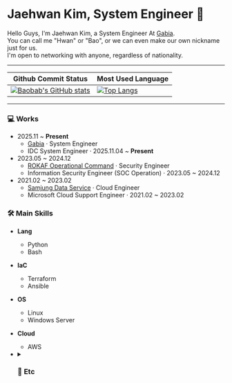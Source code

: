 # Jaehwan Kim, System Engineer :wave:
Hello Guys, I'm Jaehwan Kim, a System Engineer At [Gabia](https://company.gabia.com/).  
You can call me "Hwan" or "Bao", or we can even make our own nickname just for us.  
I'm open to networking with anyone, regardless of nationality.  

---  

|Github Commit Status|Most Used Language|
|---|---|
|[![Baobab's GitHub stats](https://github-readme-stats.vercel.app/api?username=baobabnamu&theme=tokyonight)](https://github.com/anuraghazra/github-readme-stats)|[![Top Langs](https://github-readme-stats.vercel.app/api/top-langs/?username=baobabnamu&layout=donut&theme=tokyonight)](https://github.com/anuraghazra/github-readme-stats)|

---

### 💻 Works
- 2025.11 ~ **Present** 
  - <a href="https://company.gabia.com/">Gabia</a> · System Engineer
  - IDC System Engineer · 2025.11.04 ~ **Present**
- 2023.05 ~ 2024.12
  - <a href="https://rokaf.airforce.mil.kr/sites/airforce/index.do">ROKAF Operational Command</a> · Security Engineer
  - Information Security Engineer (SOC Operation) · 2023.05 ~ 2024.12
- 2021.02 ~ 2023.02
  - <a href="https://www.directcloud.co.kr/">Samjung Data Service</a> · Cloud Engineer
  - Microsoft Cloud Support Engineer · 2021.02 ~ 2023.02
    
### 🛠 Main Skills
- **Lang**
  - Python
  - Bash
- **IaC**
  - Terraform
  - Ansible
- **OS**
  - Linux
  - Windows Server
- **Cloud**
  - AWS

- <details>
  <summary><h3>🔗 Etc</h3></summary>
  <ul>
    <li><b>Interest Skills</b>
        <ul>
          <li>Go</li>
          <li>Computer Science</li>
          <li>Kubernetes</li>
          <li>Software Architect</li>
          <li>IDC</li>
          <li>AWS Cloud</li>
        </ul>
    </li>
    </li>
  </ul>
  <ul>
    <li><b>Hobby</b>
        <ul>
          <li>work out</li>
          <li>hand-drip coffee</li>
          <li>marathon</li>
        </ul>
    </li>
    </li>
  </ul>
</details>

  <br />
  <br />

<!--
**baobabnamu/baobabnamu** is a ✨ _special_ ✨ repository because its `README.md` (this file) appears on your GitHub profile.

Here are some ideas to get you started:

- 🔭 I’m currently working on ...
- 🌱 I’m currently learning ...
- 👯 I’m looking to collaborate on ...
- 🤔 I’m looking for help with ...
- 💬 Ask me about ...
- 📫 How to reach me: ...
- 😄 Pronouns: ...
- ⚡ Fun fact: ...
-->
